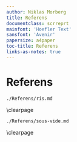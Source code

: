 ```yaml
---
author: Niklas Morberg
title: Referens
documentclass: scrreprt
mainfont: 'Hoefler Text'
sansfont: 'Avenir'
papersize: a4paper
toc-title: Referens
links-as-notes: true
---
```

# Referens
``` {.include shift-heading-level-by=1}
./Referens/ris.md
```
\clearpage
``` {.include shift-heading-level-by=1}
./Referens/sous-vide.md
```
\clearpage
